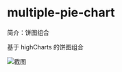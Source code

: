 # multiple-pie-chart

简介：饼图组合

基于 highCharts 的饼图组合

![截图](https://unpkg.com/@icedesign/multiple-pie-chart-block/screenshot.png)
